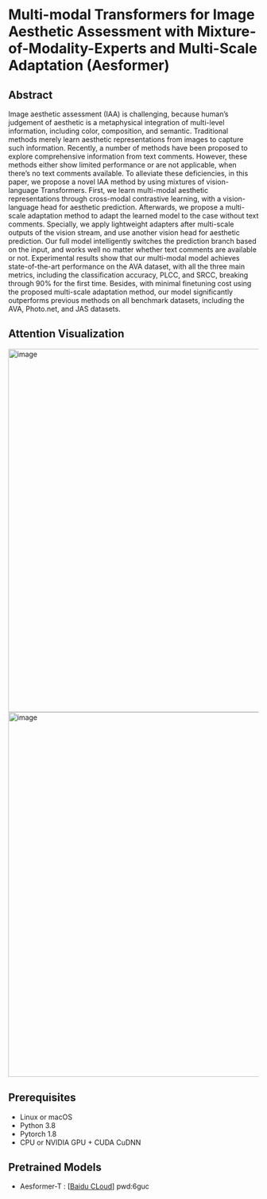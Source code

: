 # Multi-modal Transformers for Image Aesthetic Assessment with Mixture-of-Modality-Experts and Multi-Scale Adaptation (Aesformer)

## Abstract
Image aesthetic assessment (IAA) is challenging, because human’s judgement of aesthetic is a metaphysical integration of multi-level information, including color, composition, and semantic. Traditional methods merely learn aesthetic representations from images to capture such information. Recently, a number of methods have been proposed to explore comprehensive information from text comments. However, these methods either show limited performance or are not applicable, when there’s no text comments available. To alleviate these deficiencies, in this paper, we propose a novel IAA method by using mixtures of vision-language Transformers. First, we learn multi-modal aesthetic representations through cross-modal contrastive learning, with a vision-language head for aesthetic prediction. Afterwards, we propose a multi-scale adaptation method to adapt the learned model to the case without text comments. Specially, we apply lightweight adapters after multi-scale outputs of the vision stream, and use another vision head for aesthetic prediction. Our full model intelligently switches the prediction branch based on the input, and works well no matter whether text comments are available or not. Experimental results show that our multi-modal model achieves state-of-the-art performance on the AVA dataset, with all the three main metrics, including the classification accuracy, PLCC, and SRCC, breaking through 90% for the first time. Besides, with minimal finetuning cost using the proposed multi-scale adaptation method, our model significantly outperforms previous methods on all benchmark datasets, including the AVA, Photo.net, and JAS datasets. 

## Attention Visualization
<img width="729" alt="image" src="https://github.com/AiArt-HDU/aesformer/assets/101108289/a5fb6839-6ee8-4a5b-a3be-7db35327056e">

<img width="732" alt="image" src="https://github.com/AiArt-HDU/aesformer/assets/101108289/5923b4d8-809e-4c53-80de-100b4f393e73">



## Prerequisites
- Linux or macOS
- Python 3.8
- Pytorch 1.8
- CPU or NVIDIA GPU + CUDA CuDNN

## Pretrained Models
- Aesformer-T : [[Baidu CLoud](https://pan.baidu.com/s/1U1EQyr76-q8AkCvawWz9mQ )] pwd:6guc
